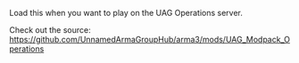 Load this when you want to play on the UAG Operations server.

Check out the source: https://github.com/UnnamedArmaGroupHub/arma3/mods/UAG_Modpack_Operations
